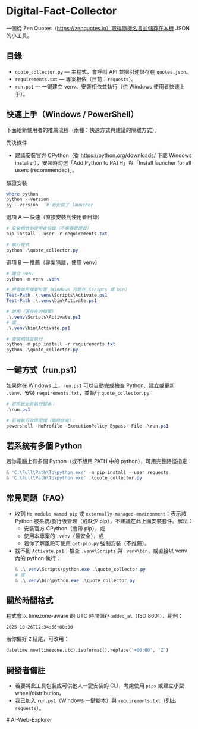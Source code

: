 Digital-Fact-Collector
======================

一個從 Zen Quotes（https://zenquotes.io）取得隨機名言並儲存在本機 JSON 的小工具。

目錄
-----
- `quote_collector.py` — 主程式，會呼叫 API 並把引述儲存在 `quotes.json`。
- `requirements.txt` — 專案相依（目前：`requests`）。
- `run.ps1` — 一鍵建立 venv、安裝相依並執行（供 Windows 使用者快速上手）。

快速上手（Windows / PowerShell）
---------------------------------

下面給新使用者的推薦流程（兩種：快速方式與建議的隔離方式）。

先決條件
- 建議安裝官方 CPython（從 https://python.org/downloads/ 下載 Windows installer），安裝時勾選「Add Python to PATH」與「Install launcher for all users (recommended)」。

驗證安裝
```powershell
where python
python --version
py --version   # 若安裝了 launcher
```

選項 A — 快速（直接安裝到使用者目錄）
```powershell
# 安裝相依到使用者目錄（不需要管理員）
pip install --user -r requirements.txt

# 執行程式
python .\quote_collector.py
```

選項 B — 推薦（專案隔離，使用 venv）
```powershell
# 建立 venv
python -m venv .venv

# 檢查啟用檔案位置（Windows 可能在 Scripts 或 bin）
Test-Path .\.venv\Scripts\Activate.ps1
Test-Path .\.venv\bin\Activate.ps1

# 啟用（選存在的檔案）
.\.venv\Scripts\Activate.ps1
# 或
.\.venv\bin\Activate.ps1

# 安裝相依並執行
python -m pip install -r requirements.txt
python .\quote_collector.py
```

一鍵方式（run.ps1）
--------------------
如果你在 Windows 上，`run.ps1` 可以自動完成檢查 Python、建立或更新 `.venv`、安裝 `requirements.txt`，並執行 `quote_collector.py`：

```powershell
# 若系統允許執行腳本：
.\run.ps1

# 若被執行政策阻擋（臨時放寬）：
powershell -NoProfile -ExecutionPolicy Bypass -File .\run.ps1
```

若系統有多個 Python
--------------------
若你電腦上有多個 Python（或不想用 PATH 中的 python），可用完整路徑指定：

```powershell
& 'C:\Full\Path\To\python.exe' -m pip install --user requests
& 'C:\Full\Path\To\python.exe' .\quote_collector.py
```

常見問題（FAQ）
----------------
- 收到 `No module named pip` 或 `externally-managed-environment`：表示該 Python 被系統/發行版管理（或缺少 pip），不建議在此上面安裝套件。解法：
  - 安裝官方 CPython（會帶 pip），或
  - 使用本專案的 `.venv`（最安全），或
  - 若你了解風險可使用 `get-pip.py` 強制安裝（不推薦）。
- 找不到 `Activate.ps1`：檢查 `.venv\Scripts` 與 `.venv\bin`，或直接以 venv 內的 python 執行：
  ```powershell
  & .\.venv\Scripts\python.exe .\quote_collector.py
  # 或
  & .\.venv\bin\python.exe .\quote_collector.py
  ```

關於時間格式
-------------
程式會以 timezone-aware 的 UTC 時間儲存 `added_at`（ISO 8601），範例：
```
2025-10-26T12:34:56+00:00
```
若你偏好 `Z` 結尾，可改用：
```py
datetime.now(timezone.utc).isoformat().replace('+00:00', 'Z')
```

開發者備註
-----------
- 若要將此工具包裝成可供他人一鍵安裝的 CLI，考慮使用 `pipx` 或建立小型 wheel/distribution。
- 我已加入 `run.ps1`（Windows 一鍵腳本）與 `requirements.txt`（列出 `requests`）。

#   A I - W e b - E x p l o r e r  
 